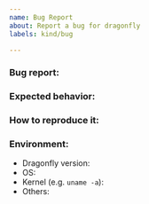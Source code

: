 ```yaml
---
name: Bug Report
about: Report a bug for dragonfly
labels: kind/bug

---
```


### Bug report:

### Expected behavior:

### How to reproduce it:

### Environment:
- Dragonfly version:
- OS:
- Kernel (e.g. `uname -a`):
- Others:

